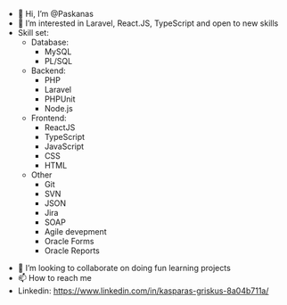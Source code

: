 * 👋 Hi, I’m @Paskanas
* 👀 I’m interested in Laravel, React.JS, TypeScript and open to new skills
* Skill set:
  * Database:
    * MySQL
    * PL/SQL
  * Backend:
    * PHP
    * Laravel
    * PHPUnit
    * Node.js
  * Frontend:
    * ReactJS
    * TypeScript
    * JavaScript
    * CSS
    * HTML
  * Other
    * Git
    * SVN
    * JSON
    * Jira
    * SOAP
    * Agile devepment
    * Oracle Forms
    * Oracle Reports
- 💞️ I’m looking to collaborate on doing fun learning projects
- 📫 How to reach me 
- Linkedin: https://www.linkedin.com/in/kasparas-griskus-8a04b711a/

<!---
Paskanas/Paskanas is a ✨ special ✨ repository because its `README.md` (this file) appears on your GitHub profile.
You can click the Preview link to take a look at your changes.
--->
